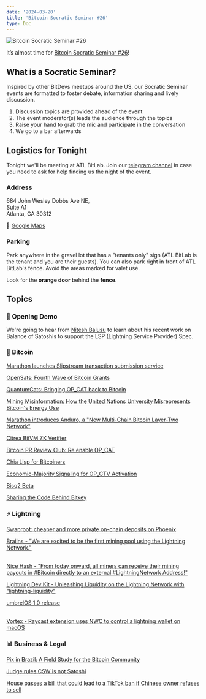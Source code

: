 ```yaml
---
date: '2024-03-20'
title: 'Bitcoin Socratic Seminar #26'
type: Doc
---
```


![Bitcoin Socratic Seminar #26](/bitcoin-socratic-seminar-26.jpg)

It’s almost time for <a href="https://www.meetup.com/atlantabitdevs/events/298228403/">Bitcoin Socratic Seminar #26</a>!

## What is a Socratic Seminar?

Inspired by other BitDevs meetups around the US, our Socratic Seminar events are formatted to foster debate, information sharing and lively discussion.

1. Discussion topics are provided ahead of the event
2. The event moderator(s) leads the audience through the topics
3. Raise your hand to grab the mic and participate in the conversation
4. We go to a bar afterwards

## Logistics for Tonight

Tonight we'll be meeting at ATL BitLab. Join our <a href="https://atlantabitdevs.org/telegram/" target="_blank">telegram channel</a> in case you need to ask for help finding us the night of the event.

### Address

684 John Wesley Dobbs Ave NE,<br />
Suite A1<br/>
Atlanta, GA 30312

📍 <a href="https://maps.app.goo.gl/cbVmpviUdczTKBc87">Google Maps</a>

### Parking

Park anywhere in the gravel lot that has a "tenants only" sign (ATL BitLab is the tenant and you are their guests). You can also park right in front of ATL BitLab's fence. Avoid the areas marked for valet use.

Look for the **orange door** behind the **fence**.

## Topics

### 🤙 Opening Demo

We're going to hear from <a href="https://twitter.com/nitesh_btc">Nitesh Balusu</a> to learn about his recent work on Balance of Satoshis to support the LSP (Lightning Service Provider) Spec.

### 🧡 Bitcoin

[Marathon launches Slipstream transaction submission service](https://ir.mara.com/news-events/press-releases/detail/1343/marathon-digital-holdings-launches-slipstream)

[OpenSats: Fourth Wave of Bitcoin Grants](https://opensats.org/blog/bitcoin-grants-feb-2024)

[QuantumCats: Bringing OP_CAT back to Bitcoin](https://www.quantumcats.xyz/)

<a href="https://bitcoinmagazine.com/sponsored/mining-misinformation-how-the-united-nations-university-misrepresented-data-to-exaggerate-bitcoins-environmental-footprint">Mining Misinformation: How the United Nations University Misrepresents Bitcoin's Energy Use</a>

[Marathon introduces Anduro, a "New Multi-Chain Bitcoin Layer-Two Network"](https://ir.mara.com/news-events/press-releases/detail/1344/marathon-digital-holdings-introduces-anduro-a-new)

<a href="https://twitter.com/citrea_xyz/status/1768276018077589591">Citrea BitVM ZK Verifier</a>

[Bitcoin PR Review Club: Re enable OP_CAT](https://bitcoincore.reviews/bitcoin-inquisition-39)

[Chia Lisp for Bitcoiners](https://delvingbitcoin.org/t/chia-lisp-for-bitcoiners/636)

[Economic-Majority Signaling for OP_CTV Activation](https://delvingbitcoin.org/t/economic-majority-signaling-for-op-ctv-activation/635/1)

<a href="https://www.youtube.com/watch?v=T583ogprpkM">Bisq2 Beta</a>

[Sharing the Code Behind Bitkey](https://bitkey.build/sharing-the-code-behind-bitkey/)

### ⚡️ Lightning

[Swaproot: cheaper and more private on-chain deposits on Phoenix](https://acinq.co/blog/phoenix-swaproot)

<p><a href="https://twitter.com/BraiinsMining/status/1760319741560856983">Braiins - "We are excited to be the first mining pool using the Lightning Network."</a><br /><br /></p>

<p><a href="https://twitter.com/NiceHashMining/status/1763553940602307044">Nice Hash - "From today onward, all miners can receive their mining payouts in #Bitcoin directly to an external #LightningNetwork Address!"</a><br /></p>

[Lightning Dev Kit - Unleashing Liquidity on the Lightning Network with "lightning-liquidity"](https://lightningdevkit.org/blog/unleashing-liquidity-on-the-lightning-network-with-lightning-liquidity/)

<p><a href="https://twitter.com/umbrel/status/1769804687656751442">umbrelOS 1.0 release</a><br /><br /></p>

<p><a href="https://twitter.com/stackingsaunter/status/1766139294354158026">Vortex - Raycast extension uses NWC to control a lightning wallet on macOS</a></p>

### 📊 Business & Legal

[Pix in Brazil: A Field Study for the Bitcoin Community](https://www.psacramento.com/pix-in-brazil-a-field-study-for-the-bitcoin-community/)

<a href="https://twitter.com/BitMEXResearch/status/1768263295666938277">Judge rules CSW is not Satoshi</a>

[House passes a bill that could lead to a TikTok ban if Chinese owner refuses to sell](https://apnews.com/article/tiktok-ban-house-vote-china-national-security-8fa7258fae1a4902d344c9d978d58a37?ref=nobsbitcoin.com)
